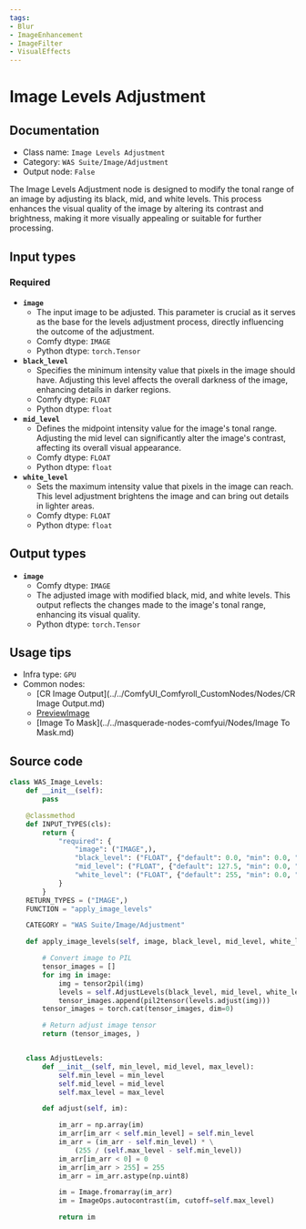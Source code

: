 ```yaml
---
tags:
- Blur
- ImageEnhancement
- ImageFilter
- VisualEffects
---
```


# Image Levels Adjustment
## Documentation
- Class name: `Image Levels Adjustment`
- Category: `WAS Suite/Image/Adjustment`
- Output node: `False`

The Image Levels Adjustment node is designed to modify the tonal range of an image by adjusting its black, mid, and white levels. This process enhances the visual quality of the image by altering its contrast and brightness, making it more visually appealing or suitable for further processing.
## Input types
### Required
- **`image`**
    - The input image to be adjusted. This parameter is crucial as it serves as the base for the levels adjustment process, directly influencing the outcome of the adjustment.
    - Comfy dtype: `IMAGE`
    - Python dtype: `torch.Tensor`
- **`black_level`**
    - Specifies the minimum intensity value that pixels in the image should have. Adjusting this level affects the overall darkness of the image, enhancing details in darker regions.
    - Comfy dtype: `FLOAT`
    - Python dtype: `float`
- **`mid_level`**
    - Defines the midpoint intensity value for the image's tonal range. Adjusting the mid level can significantly alter the image's contrast, affecting its overall visual appearance.
    - Comfy dtype: `FLOAT`
    - Python dtype: `float`
- **`white_level`**
    - Sets the maximum intensity value that pixels in the image can reach. This level adjustment brightens the image and can bring out details in lighter areas.
    - Comfy dtype: `FLOAT`
    - Python dtype: `float`
## Output types
- **`image`**
    - Comfy dtype: `IMAGE`
    - The adjusted image with modified black, mid, and white levels. This output reflects the changes made to the image's tonal range, enhancing its visual quality.
    - Python dtype: `torch.Tensor`
## Usage tips
- Infra type: `GPU`
- Common nodes:
    - [CR Image Output](../../ComfyUI_Comfyroll_CustomNodes/Nodes/CR Image Output.md)
    - [PreviewImage](../../Comfy/Nodes/PreviewImage.md)
    - [Image To Mask](../../masquerade-nodes-comfyui/Nodes/Image To Mask.md)



## Source code
```python
class WAS_Image_Levels:
    def __init__(self):
        pass

    @classmethod
    def INPUT_TYPES(cls):
        return {
            "required": {
                "image": ("IMAGE",),
                "black_level": ("FLOAT", {"default": 0.0, "min": 0.0, "max": 255.0, "step": 0.1}),
                "mid_level": ("FLOAT", {"default": 127.5, "min": 0.0, "max": 255.0, "step": 0.1}),
                "white_level": ("FLOAT", {"default": 255, "min": 0.0, "max": 255.0, "step": 0.1}),
            }
        }
    RETURN_TYPES = ("IMAGE",)
    FUNCTION = "apply_image_levels"

    CATEGORY = "WAS Suite/Image/Adjustment"

    def apply_image_levels(self, image, black_level, mid_level, white_level):

        # Convert image to PIL
        tensor_images = []
        for img in image:
            img = tensor2pil(img)
            levels = self.AdjustLevels(black_level, mid_level, white_level)
            tensor_images.append(pil2tensor(levels.adjust(img)))
        tensor_images = torch.cat(tensor_images, dim=0)

        # Return adjust image tensor
        return (tensor_images, )


    class AdjustLevels:
        def __init__(self, min_level, mid_level, max_level):
            self.min_level = min_level
            self.mid_level = mid_level
            self.max_level = max_level

        def adjust(self, im):

            im_arr = np.array(im)
            im_arr[im_arr < self.min_level] = self.min_level
            im_arr = (im_arr - self.min_level) * \
                (255 / (self.max_level - self.min_level))
            im_arr[im_arr < 0] = 0
            im_arr[im_arr > 255] = 255
            im_arr = im_arr.astype(np.uint8)

            im = Image.fromarray(im_arr)
            im = ImageOps.autocontrast(im, cutoff=self.max_level)

            return im

```
